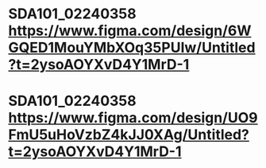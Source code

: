 # SDA101_02240358 https://www.figma.com/design/6WGQED1MouYMbXOq35PUIw/Untitled?t=2ysoAOYXvD4Y1MrD-1
# SDA101_02240358 https://www.figma.com/design/UO9FmU5uHoVzbZ4kJJ0XAg/Untitled?t=2ysoAOYXvD4Y1MrD-1
